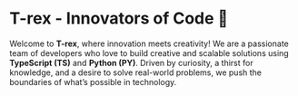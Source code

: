 # **T-rex - Innovators of Code** 🦖

Welcome to **T-rex**, where innovation meets creativity! We are a passionate team of developers who love to build creative and scalable solutions using **TypeScript (TS)** and **Python (PY)**. Driven by curiosity, a thirst for knowledge, and a desire to solve real-world problems, we push the boundaries of what’s possible in technology.

<!--
## 🚀 About T-rex

**T-rex** is a dynamic team of 3 talented individuals, each bringing unique skills and a shared love for coding. Our passion lies in **TypeScript** for front-end and full-stack applications and **Python** for back-end development, data science, automation, and machine learning.

### Our Focus:
- **Innovative Projects**: We enjoy combining creativity with technology, working on projects that are fun, challenging, and innovative.
- **Rags**: A mysterious and experimental field we explore, where creative coding meets problem-solving.

At T-rex, we believe in **building cool things**, **making things better**, and **constantly evolving**. We embrace challenges, and we enjoy both cutting-edge tech projects and playful experiments.

## 👥 Current Team Members

| <img src="https://avatars.githubusercontent.com/u/53257475?v=4" width="100" height="100" style="border-radius: 50%;" />  | **@Adityaadpandey**: Full-stack TypeScript Developer, Machine Learning Enthusiast |
|:---------------------------------------------------------------:|:-----------------------------------------------------------------------------------:|
| **GitHub**: [@Adityaadpandey](https://github.com/Adityaadpandey) | Passionate about building scalable applications using TypeScript and exploring machine learning. |

| <img src="https://avatars.githubusercontent.com/u/177600914?v=4" width="100" height="100" style="border-radius: 50%;" />  | **@Umyal06dxt**: Web Developer, UI/UX Designer                                     |
|:---------------------------------------------------------------:|:-----------------------------------------------------------------------------------:|
| **GitHub**: [@Umyal06dxt](https://github.com/Umyal06dxt)         | Skilled in designing intuitive user experiences and building modern web applications.            |

| <img src="https://avatars.githubusercontent.com/u/70557438?v=4" width="100" height="100" style="border-radius: 50%;" />  | **@rudraksha007**: Web Developer                                     |
|:---------------------------------------------------------------:|:-----------------------------------------------------------------------------------:|
| **GitHub**: [@rudraksha007](https://github.com/rudraksha007)         | Skilled in designing intuitive user experiences and building modern web applications.        |

---

## 💻 Technologies We Use

We focus on building cutting-edge solutions using the following technologies:

- **TypeScript (TS)**: The backbone of our modern front-end and full-stack applications, bringing type safety and scalability to the web.
- **Python (PY)**: From back-end development to machine learning and automation, Python powers the tools we build and the data we analyze.
- **Rags**: Our unique approach to blending creativity with problem-solving in tech projects (still in development but stay tuned!).

---

## 🌟 Projects We're Working On

We enjoy experimenting with a variety of projects that challenge us and push our creativity. Some of our exciting work includes:

- **Full-Stack Applications**: Building dynamic web apps with React, Vue, and TypeScript for front-end, paired with Python-powered back-end APIs using Flask or Django.
- **Data Science & Machine Learning**: Diving into data, building predictive models, and using Python libraries like TensorFlow, Pandas, and Scikit-learn.
- **Automation Tools**: Automating tedious tasks with Python, from web scraping to data processing and system automation.
- **Rags-Related Projects**: A mysterious area where we apply our creative coding skills to solve abstract and fun challenges.

---

## 📂 Our Workflow

At T-rex, we follow best practices to ensure our development process is smooth and efficient:

- **Agile Methodology**: We iterate quickly, staying adaptable and responsive to project needs.
- **Version Control with Git**: GitHub is our source of truth for all repositories, and we follow a strong version control practice to maintain clean and organized codebases.
- **Code Reviews**: Peer code reviews are essential to ensuring our code is clean, efficient, and maintainable.
- **CI/CD Pipelines**: We automate our testing, building, and deployment processes using continuous integration and deployment tools.

---

## 🤝 Contribute to T-rex

We believe in the power of collaboration and open-source contributions. If you're passionate about **TypeScript**, **Python**, **Rags**, or just creative coding in general, we’d love to have you join us!

Here’s how you can contribute:
1. **Fork the repository** you want to contribute to.
2. **Create a new branch** for your feature or bug fix.
3. **Write tests and documentation** to support your changes.
4. **Submit a pull request** and describe the changes you’ve made.

---

## 🧑‍💻 Join Us!

We are always looking for passionate individuals to join our growing team. If you have a love for technology, problem-solving, and creative exploration, we’d love to collaborate with you!

### Current Openings:
- **Frontend Developer** (TypeScript)
- **Backend Developer** (Python)
- **UI/UX Designer**

Feel free to reach out to us if you're interested in working on exciting projects!

---

## 📚 Documentation

Each of our projects has a dedicated **README** and supporting documentation that details how to get started, contribute, and make the most of our repositories. Dive into any of our projects for full instructions!

---

## 🌟 What's Next for T-rex?

We are always evolving, and here’s what’s on the horizon:
- **Team Expansion**: Welcoming new, talented individuals who share our vision.
- **Exploring New Technologies**: We’re diving into new tools and languages like Rust and Go to enhance our projects.
- **Expanding the Rags Concept**: Developing innovative projects through creative coding and thinking outside the box.
- **Contributing to Open Source**: Giving back to the community by supporting existing projects and collaborating with other developers.

---

## 🎉 Fun Fact

Why **T-rex**? Because, like the mighty dinosaur, we aim to leave a **big impact** with everything we build! 🦖

---

Want to chat or collaborate with us? Reach out through the following channels:

- **Email**: [trexroars0@gmail.com](mailto:trexroars0@gmail.com)
- **Twitter**: [@T-rexTeam](https://twitter.com/T-rexTeam)
- **Discord**: [T-rex Dev Community](#) *(Link to Discord invite)*

---

Let’s keep building and breaking things! 💥
-->
